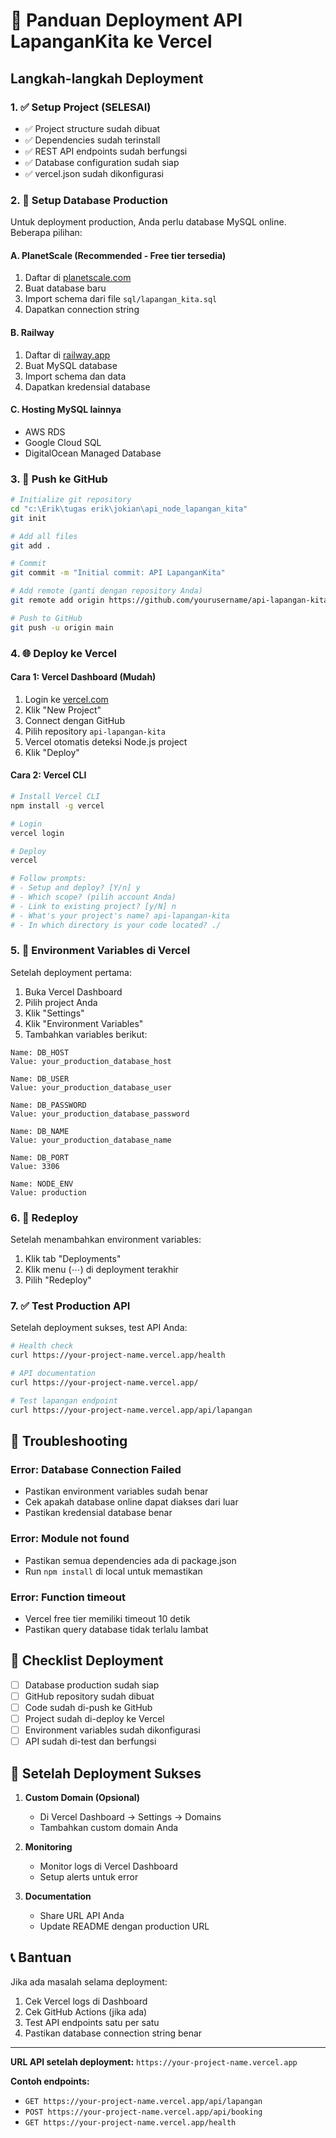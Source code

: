 # 🚀 Panduan Deployment API LapanganKita ke Vercel

## Langkah-langkah Deployment

### 1. ✅ Setup Project (SELESAI)
- ✅ Project structure sudah dibuat
- ✅ Dependencies sudah terinstall
- ✅ REST API endpoints sudah berfungsi
- ✅ Database configuration sudah siap
- ✅ vercel.json sudah dikonfigurasi

### 2. 🔧 Setup Database Production

Untuk deployment production, Anda perlu database MySQL online. Beberapa pilihan:

#### A. PlanetScale (Recommended - Free tier tersedia)
1. Daftar di [planetscale.com](https://planetscale.com)
2. Buat database baru
3. Import schema dari file `sql/lapangan_kita.sql`
4. Dapatkan connection string

#### B. Railway
1. Daftar di [railway.app](https://railway.app)
2. Buat MySQL database
3. Import schema dan data
4. Dapatkan kredensial database

#### C. Hosting MySQL lainnya
- AWS RDS
- Google Cloud SQL
- DigitalOcean Managed Database

### 3. 📁 Push ke GitHub

```bash
# Initialize git repository
cd "c:\Erik\tugas erik\jokian\api_node_lapangan_kita"
git init

# Add all files
git add .

# Commit
git commit -m "Initial commit: API LapanganKita"

# Add remote (ganti dengan repository Anda)
git remote add origin https://github.com/yourusername/api-lapangan-kita.git

# Push to GitHub
git push -u origin main
```

### 4. 🌐 Deploy ke Vercel

#### Cara 1: Vercel Dashboard (Mudah)
1. Login ke [vercel.com](https://vercel.com)
2. Klik "New Project"
3. Connect dengan GitHub
4. Pilih repository `api-lapangan-kita`
5. Vercel otomatis deteksi Node.js project
6. Klik "Deploy"

#### Cara 2: Vercel CLI
```bash
# Install Vercel CLI
npm install -g vercel

# Login
vercel login

# Deploy
vercel

# Follow prompts:
# - Setup and deploy? [Y/n] y
# - Which scope? (pilih account Anda)
# - Link to existing project? [y/N] n
# - What's your project's name? api-lapangan-kita
# - In which directory is your code located? ./
```

### 5. 🔐 Environment Variables di Vercel

Setelah deployment pertama:

1. Buka Vercel Dashboard
2. Pilih project Anda
3. Klik "Settings"
4. Klik "Environment Variables"
5. Tambahkan variables berikut:

```
Name: DB_HOST
Value: your_production_database_host

Name: DB_USER  
Value: your_production_database_user

Name: DB_PASSWORD
Value: your_production_database_password

Name: DB_NAME
Value: your_production_database_name

Name: DB_PORT
Value: 3306

Name: NODE_ENV
Value: production
```

### 6. 🔄 Redeploy

Setelah menambahkan environment variables:
1. Klik tab "Deployments"
2. Klik menu (⋯) di deployment terakhir
3. Pilih "Redeploy"

### 7. ✅ Test Production API

Setelah deployment sukses, test API Anda:

```bash
# Health check
curl https://your-project-name.vercel.app/health

# API documentation
curl https://your-project-name.vercel.app/

# Test lapangan endpoint
curl https://your-project-name.vercel.app/api/lapangan
```

## 🐛 Troubleshooting

### Error: Database Connection Failed
- Pastikan environment variables sudah benar
- Cek apakah database online dapat diakses dari luar
- Pastikan kredensial database benar

### Error: Module not found
- Pastikan semua dependencies ada di package.json
- Run `npm install` di local untuk memastikan

### Error: Function timeout
- Vercel free tier memiliki timeout 10 detik
- Pastikan query database tidak terlalu lambat

## 📝 Checklist Deployment

- [ ] Database production sudah siap
- [ ] GitHub repository sudah dibuat
- [ ] Code sudah di-push ke GitHub
- [ ] Project sudah di-deploy ke Vercel
- [ ] Environment variables sudah dikonfigurasi
- [ ] API sudah di-test dan berfungsi

## 🎉 Setelah Deployment Sukses

1. **Custom Domain (Opsional)**
   - Di Vercel Dashboard → Settings → Domains
   - Tambahkan custom domain Anda

2. **Monitoring**
   - Monitor logs di Vercel Dashboard
   - Setup alerts untuk error

3. **Documentation**
   - Share URL API Anda
   - Update README dengan production URL

## 📞 Bantuan

Jika ada masalah selama deployment:
1. Cek Vercel logs di Dashboard
2. Cek GitHub Actions (jika ada)
3. Test API endpoints satu per satu
4. Pastikan database connection string benar

---

**URL API setelah deployment:**
`https://your-project-name.vercel.app`

**Contoh endpoints:**
- `GET https://your-project-name.vercel.app/api/lapangan`
- `POST https://your-project-name.vercel.app/api/booking`
- `GET https://your-project-name.vercel.app/health`